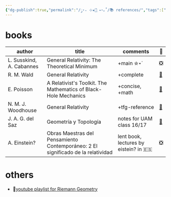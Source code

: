 ```yaml
---
{"dg-publish":true,"permalink":"/༘⋆₊ ⊹★🔭๋࣭ ⭑⋆｡˚/📚 references/","tags":["math","physics","tfg"]}
---
```





# books

| author                   | title                                                                            | comments                                | 🔗                                                                                                                                        |
| ------------------------ | -------------------------------------------------------------------------------- | --------------------------------------- | ----------------------------------------------------------------------------------------------------------------------------------------- |
| L. Susskind, A. Cabannes | General Relativity: The Theoretical Minimum                                      | +main ✮⋆˙                               | ❎                                                                                                                                         |
| R. M. Wald               | General Relativity                                                               | +complete                               | [🔗](https://cdn.preterhuman.net/texts/science_and_technology/physics/General_Relativity_Theory/General%20Relativity%20-%20R.%20Wald.pdf) |
| E. Poisson               | A Relativist's Toolkit. The Mathematics of Black-Hole Mechanics                  | +concise, +math                         | [🔗](http://strangebeautiful.com/other-texts/poisson-rel-toolkit.pdf)                                                                     |
| N. M. J. Woodhouse       | General Relativity                                                               | +tfg-reference                          | [🔗](https://math.haifa.ac.il/ROVENSKI/rovenski/W2006.pdf)                                                                                |
| J. A. G. del Saz         | Geometría y Topología                                                            | notes for UAM class 16/17               | [🔗](https://github.com/apuntes-uam-infomat/apuntes/blob/master/Geometria%20y%20Topologia/GeoTopo17.pdf)                                  |
| A. Einstein?             | Obras Maestras del Pensamiento Contemporáneo: 2 El significado de la relatividad | lent book, lectures by eistein? in 🇪🇸 | ❎                                                                                                                                         |


# others
- 🔗[youtube playlist for Riemann Geometry](https://www.youtube.com/playlist?list=PL3qJ4ZizJHdrDveQwHMuUGjktDaGOzZFn)

